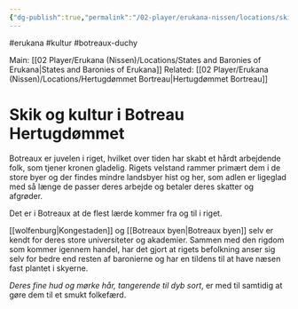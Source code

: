 ```yaml
---
{"dg-publish":true,"permalink":"/02-player/erukana-nissen/locations/skik-og-kultur-i-botreaux/"}
---
```


#erukana #kultur #botreaux-duchy

Main: [[02 Player/Erukana (Nissen)/Locations/States and Baronies of Erukana\|States and Baronies of Erukana]] 
Related: [[02 Player/Erukana (Nissen)/Locations/Hertugdømmet Bortreau\|Hertugdømmet Bortreau]]

# Skik og kultur i Botreau Hertugdømmet

Botreaux er juvelen i riget, hvilket over tiden har skabt et hårdt arbejdende folk, som tjener kronen gladelig. Rigets velstand rammer primært dem i de store byer og der findes mindre landsbyer hist og her, som adlen er ligeglad med så længe de passer deres arbejde og betaler deres skatter og afgrøder. 

Det er i Botreaux at de flest lærde kommer fra og til i riget. 

[[wolfenburg\|Kongestaden]] og [[Botreaux byen\|Botreaux byen]] selv er kendt for deres store universiteter og akademier. Sammen med den rigdom som kommer igennem handel, har det gjort at rigets befolkning anser sig selv for bedre end resten af baronierne og har en tildens til at have næsen fast plantet i skyerne. 

*Deres fine hud og mørke hår, tangerende til dyb sort*, er med til samtidig at gøre dem til et smukt folkefærd.
